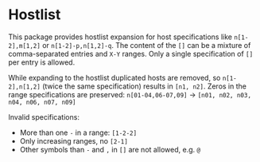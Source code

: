<!--
---
title: Hostlist expansion
description: Package to expand hostlists like 'n[0-1],m[2-3]'
categories: [cc-lib]
tags: ['Admin', 'Developer']
weight: 2
hugo_path: docs/reference/cc-lib/hostlist/_index.md
---
-->

# Hostlist

This package provides hostlist expansion for host specifications like `n[1-2],m[1,2]` or `n[1-2]-p,n[1,2]-q`.
The content of the `[]` can be a mixture of comma-separated entries and `X-Y` ranges.
Only a single specification of `[]` per entry is allowed.

While expanding to the hostlist duplicated hosts are removed, so `n[1-2],n[1,2]` (twice the same specification) results in `[n1, n2]`.
Zeros in the range specifications are preserved: `n[01-04,06-07,09]` -> `[n01, n02, n03, n04, n06, n07, n09]`

Invalid specifications:
- More than one `-` in a range: `[1-2-2]`
- Only increasing ranges, no `[2-1]`
- Other symbols than `-` and `,` in `[]` are not allowed, e.g. `@`
